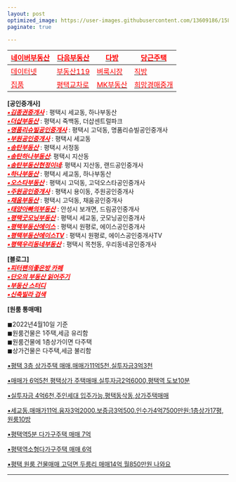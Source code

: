 ```yaml
---
layout: post
optimized_image: https://user-images.githubusercontent.com/13609186/158834851-5c5d7736-001b-448d-8bb6-eb99f2f16233.jpg
paginate: true

---
```


|[<span style="color:red">네이버부동산</span>](https://land.naver.com/)|[<span style="color:red">다음부동산</span>](https://realty.daum.net/)|[<span style="color:red">다방</span>](https://dabangapp.com/)|[<span style="color:red">당근주택</span>](https://crhousing.co.kr/index.php?usr_view=pc)|
|-----|-----|----- |-----|
|[<span style="color:red">데이터넷</span>](http://www.datanet.co.kr/)|[<span style="color:red">부동산119</span>](https://www.bd119.com/realty/realty_list.asp?RealtyType=E&sido=%B0%E6%B1%E2)|[<span style="color:red">벼룩시장</span>](https://www.findhouse.co.kr/land/map/web/index.do?typeThing1=01)|[<span style="color:red">직방</span>](https://www.zigbang.com/)|
|[<span style="color:red">집품</span>](https://www.zippoom.com/)|[<span style="color:red">평택교차로</span>](http://land.ptkcr.com/offer/?cateid_group=0001&trade=1)|[<span style="color:red">MK부동산</span>](https://land.bizmk.kr/memul/list.php?bubcode=4122000000&mgroup=A&mclass=A01%2CA02%2CA03&bdiv=A&areadiv=&mseq=&JMJ=)|[<span style="color:red">희망경매중개</span>](http://m.withace.co.kr/beauty1092)|


**[공인중개사]** <br>
[<span style="color:red">***▪김종권중개사***</span>](https://www.youtube.com/channel/UCaxZObFqwNeqfGbiWEnGb6w/videos) : 평택시 세교동, 하나부동산<br>
[<span style="color:red">***▪더샵부동산***</span>](https://blog.naver.com/ansunghouse) : 평택시 죽백동, 더샵센트럴파크<br>
[<span style="color:red">***▪명품리슈빌공인중개사***</span>](https://blog.naver.com/dw6066) : 평택시 고덕동, 명품리슈빌공인중개사<br>
[<span style="color:red">***▪부원공인중개사***</span>](https://blog.naver.com/yuri8515) : 평택시 세교동<br>
[<span style="color:red">***▪송탄부동산***</span>](https://blog.naver.com/lkbmsk) : 평택시 서정동<br>
[<span style="color:red">***▪송탄하나부동산***</span>](https://blog.naver.com/jjs612407): 평택시 지산동<br>
[<span style="color:red">***▪송탄부동산현정이네***</span>](https://blog.naver.com/phs1237): 평택시 지산동, 랜드공인중개사<br>
[<span style="color:red">***▪하나부동산***</span>](https://blog.naver.com/scale9999) : 평택시 세교동, 하나부동산<br>
[<span style="color:red">***▪오스타부동산***</span>](https://blog.naver.com/mj6975) : 평택시 고덕동, 고덕오스타공인중개사<br>
[<span style="color:red">***▪주원공인중개사***</span>](http://x8020.kmswb.kr/) : 평택시 용이동, 주원공인중개사<br>
[<span style="color:red">***▪채움부동산***</span>](https://blog.naver.com/tpgus227) : 평택시 고덕동, 채움공인중개사<br>
[<span style="color:red">***▪태양아빠의부동산***</span>](https://blog.naver.com/jungshjoa) : 안성시 보개면, 드림공인중개사<br>
[<span style="color:red">***▪평택굿모닝부동산***</span>](https://blog.naver.com/good6990) : 평택시 세교동, 굿모닝공인중개사<br>
[<span style="color:red">***▪평택부동산에이스***</span>](https://blog.naver.com/happy4uim) : 평택시 원평로, 에이스공인중개사<br>
[<span style="color:red">***▪평택부동산에이스TV***</span>](https://www.youtube.com/channel/UCltW1okmTXve0Xkrr0hKYNg) : 평택시 원평로, 에이스공인중개사TV<br>
[<span style="color:red">***▪평택우리동네부동산***</span>](https://blog.naver.com/milee8944) : 평택시 목천동, 우리동네공인중개사<br>

**[블로그]** <br>
[<span style="color:red">***▪피터팬의좋은방 카페***</span>](https://cafe.naver.com/kig/16752767)<br>
[<span style="color:red">***▪단오의 부동산 읽어주기***</span>](https://blog.naver.com/PostList.naver?blogId=gold5834989&from=postList&categoryNo=10)<br>
[<span style="color:red">***▪부동산 스터디***</span>](https://cafe.naver.com/jaegebal/3660663)<br>
[<span style="color:red">***▪신축빌라 검색***</span>](http://sellinghousing.kr/grid)<br>

**[원룸 통매매]** <br>

◼2022년4월10일 기준<br>
◼원룸건물은 1주택,세금 유리함<br>
◼원룸건물에 1층상가이면 다주택<br>
◼상가건물은 다주택,세금 불리함<br>

[▪평택 3층 상가주택 매매,매매가11억5천,실투자금3억3천](https://www.youtube.com/watch?v=s7tjuzqnw7k)<br>

[▪매매가 6억5천 평택상가 주택매매,실투자금2억6000,평택역 도보10분
](https://www.youtube.com/watch?v=59isrP7nDXk)<br>

[▪실투자금 4억6천,주인세대 입주가능,평택동삭동,상가주택매매](https://www.youtube.com/watch?v=1B54k2gCC7s)<br>

[▪세교동.매매가11억.융자3억2000.보증금3억500.인수가4억7500만원:1층상가17평,원룸10방](https://www.youtube.com/watch?v=9YCG9swchGw)<br>

[▪평택역5분 다가구주택 매매 7억](https://www.youtube.com/watch?v=x5KwVnAl1z0&t=127s)<br>

[▪평택역소형다가구주택 매매 6억](https://www.youtube.com/watch?v=HonDAsvhiEQ)<br>

[▪평택 원룸 건물매매 고덕면 두릉리 매매14억 월850만원 나와요](https://www.youtube.com/watch?v=wWD_Xed9SM0)<br>



---

